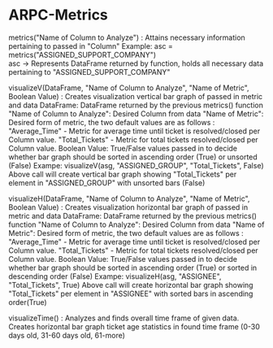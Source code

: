 # ARPC-Metrics

metrics("Name of Column to Analyze") : Attains necessary information pertaining to passed in "Column"
Example: asc = metrics("ASSIGNED_SUPPORT_COMPANY")  
        asc -> Represents DataFrame returned by function, holds all necessary data pertaining to "ASSIGNED_SUPPORT_COMPANY"

visualizeV(DataFrame, "Name of Column to Analyze", "Name of Metric", Boolean Value) : Creates visualization vertical bar graph of passed in metric and data
        DataFrame: DataFrame returned by the previous metrics() function
        "Name of Column to Analyze": Desired Column from data
        "Name of Metric": Desired form of metric, the two default values are as follows : 
                          "Average_Time" - Metric for average time until ticket is resolved/closed per Column value.
                          "Total_Tickets" - Metric for total tickets resolved/closed per Column value.
        Boolean Value: True/False values passed in to decide whether bar graph should be sorted in ascending order (True) or unsorted (False)
Exampe: visualizeV(asg, "ASSIGNED_GROUP", "Total_Tickets", False)
        Above call will create vertical bar graph showing "Total_Tickets" per element in "ASSIGNED_GROUP" with unsorted bars (False)

visualizeH(DataFrame, "Name of Column to Analyze", "Name of Metric", Boolean Value) : Creates visualization horizontal bar graph of passed in metric and data
        DataFrame: DataFrame returned by the previous metrics() function
        "Name of Column to Analyze": Desired Column from data
        "Name of Metric": Desired form of metric, the two default values are as follows : 
                          "Average_Time" - Metric for average time until ticket is resolved/closed per Column value.
                          "Total_Tickets" - Metric for total tickets resolved/closed per Column value.
        Boolean Value: True/False values passed in to decide whether bar graph should be sorted in ascending order (True) or sorted in descending order (False)
Exampe: visualizeH(asg, "ASSIGNEE", "Total_Tickets", True)
        Above call will create horizontal bar graph showing "Total_Tickets" per element in "ASSIGNEE" with sorted bars in ascending order(True)
       
visualizeTime() : Analyzes and finds overall time frame of given data. Creates horizontal bar graph ticket age statistics in found time frame (0-30 days old, 31-60 days old, 61-more)
